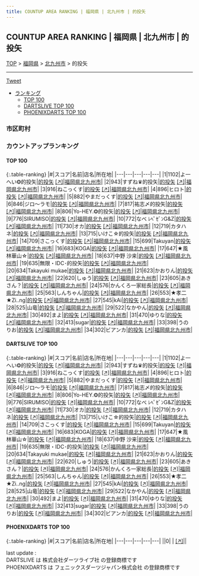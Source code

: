 ```yaml
---
title: COUNTUP AREA RANKING | 福岡県 | 北九州市 | 的投矢
---
```

## COUNTUP AREA RANKING | 福岡県 | 北九州市 | 的投矢

[TOP](/darts/rank/) > [福岡県](/darts/rank/福岡県/) > [北九州市](/darts/rank/福岡県/北九州市/) > 的投矢

___

<a href="https://twitter.com/share?ref_src=twsrc%5Etfw" data-text="COUNTUP AREA RANKING | 福岡県北九州市的投矢" class="twitter-share-button" data-hashtags="DARTSLIVE,PHOENIXDARTS,darts,ダーツ" data-show-count="false">Tweet</a>

* [ランキング](#カウントアップランキング)
    * [TOP 100](#top-100)
    * [DARTSLIVE TOP 100](#dartslive-top-100)
    * [PHOENIXDARTS TOP 100](#phoenixdarts-top-100)

### 市区町村

<ul>

</ul>

### カウントアップランキング

#### TOP 100



{:.table-ranking}
|#|スコア|名前|店名|所在地|
|---|---|---|---|---|
|1|1102|<span class="rank-name-dl">よ一へい❂的投矢</span>|<a href="/darts/rank/shops/38c7bef30d0ffa330d9b047a20a7ba1e.html">的投矢</a> <a href="https://search.dartslive.com/jp/shop/38c7bef30d0ffa330d9b047a20a7ba1e">[↗]</a>|<a href="/darts/rank/福岡県/北九州市">福岡県北九州市</a>|
|2|943|<span class="rank-name-dl">すずね♛的投矢</span>|<a href="/darts/rank/shops/38c7bef30d0ffa330d9b047a20a7ba1e.html">的投矢</a> <a href="https://search.dartslive.com/jp/shop/38c7bef30d0ffa330d9b047a20a7ba1e">[↗]</a>|<a href="/darts/rank/福岡県/北九州市">福岡県北九州市</a>|
|3|916|<span class="rank-name-dl">ねこっくす</span>|<a href="/darts/rank/shops/38c7bef30d0ffa330d9b047a20a7ba1e.html">的投矢</a> <a href="https://search.dartslive.com/jp/shop/38c7bef30d0ffa330d9b047a20a7ba1e">[↗]</a>|<a href="/darts/rank/福岡県/北九州市">福岡県北九州市</a>|
|4|896|<span class="rank-name-dl">ヒロト</span>|<a href="/darts/rank/shops/38c7bef30d0ffa330d9b047a20a7ba1e.html">的投矢</a> <a href="https://search.dartslive.com/jp/shop/38c7bef30d0ffa330d9b047a20a7ba1e">[↗]</a>|<a href="/darts/rank/福岡県/北九州市">福岡県北九州市</a>|
|5|882|<span class="rank-name-dl">やまだっくす</span>|<a href="/darts/rank/shops/38c7bef30d0ffa330d9b047a20a7ba1e.html">的投矢</a> <a href="https://search.dartslive.com/jp/shop/38c7bef30d0ffa330d9b047a20a7ba1e">[↗]</a>|<a href="/darts/rank/福岡県/北九州市">福岡県北九州市</a>|
|6|846|<span class="rank-name-dl">ジロ〜ラモ</span>|<a href="/darts/rank/shops/38c7bef30d0ffa330d9b047a20a7ba1e.html">的投矢</a> <a href="https://search.dartslive.com/jp/shop/38c7bef30d0ffa330d9b047a20a7ba1e">[↗]</a>|<a href="/darts/rank/福岡県/北九州市">福岡県北九州市</a>|
|7|817|<span class="rank-name-dl">祐志〆的投矢</span>|<a href="/darts/rank/shops/38c7bef30d0ffa330d9b047a20a7ba1e.html">的投矢</a> <a href="https://search.dartslive.com/jp/shop/38c7bef30d0ffa330d9b047a20a7ba1e">[↗]</a>|<a href="/darts/rank/福岡県/北九州市">福岡県北九州市</a>|
|8|806|<span class="rank-name-dl">Yo-HEY.❂的投矢</span>|<a href="/darts/rank/shops/38c7bef30d0ffa330d9b047a20a7ba1e.html">的投矢</a> <a href="https://search.dartslive.com/jp/shop/38c7bef30d0ffa330d9b047a20a7ba1e">[↗]</a>|<a href="/darts/rank/福岡県/北九州市">福岡県北九州市</a>|
|9|776|<span class="rank-name-dl">SIRUMISO</span>|<a href="/darts/rank/shops/38c7bef30d0ffa330d9b047a20a7ba1e.html">的投矢</a> <a href="https://search.dartslive.com/jp/shop/38c7bef30d0ffa330d9b047a20a7ba1e">[↗]</a>|<a href="/darts/rank/福岡県/北九州市">福岡県北九州市</a>|
|10|772|<span class="rank-name-dl">なべ ﾚﾍﾟｾﾞﾝG&amp;Z</span>|<a href="/darts/rank/shops/38c7bef30d0ffa330d9b047a20a7ba1e.html">的投矢</a> <a href="https://search.dartslive.com/jp/shop/38c7bef30d0ffa330d9b047a20a7ba1e">[↗]</a>|<a href="/darts/rank/福岡県/北九州市">福岡県北九州市</a>|
|11|730|<span class="rank-name-dl">オカ</span>|<a href="/darts/rank/shops/38c7bef30d0ffa330d9b047a20a7ba1e.html">的投矢</a> <a href="https://search.dartslive.com/jp/shop/38c7bef30d0ffa330d9b047a20a7ba1e">[↗]</a>|<a href="/darts/rank/福岡県/北九州市">福岡県北九州市</a>|
|12|719|<span class="rank-name-dl">カタハネ</span>|<a href="/darts/rank/shops/38c7bef30d0ffa330d9b047a20a7ba1e.html">的投矢</a> <a href="https://search.dartslive.com/jp/shop/38c7bef30d0ffa330d9b047a20a7ba1e">[↗]</a>|<a href="/darts/rank/福岡県/北九州市">福岡県北九州市</a>|
|13|715|<span class="rank-name-dl">いけこ☆的投矢</span>|<a href="/darts/rank/shops/38c7bef30d0ffa330d9b047a20a7ba1e.html">的投矢</a> <a href="https://search.dartslive.com/jp/shop/38c7bef30d0ffa330d9b047a20a7ba1e">[↗]</a>|<a href="/darts/rank/福岡県/北九州市">福岡県北九州市</a>|
|14|709|<span class="rank-name-dl">さこっくす</span>|<a href="/darts/rank/shops/38c7bef30d0ffa330d9b047a20a7ba1e.html">的投矢</a> <a href="https://search.dartslive.com/jp/shop/38c7bef30d0ffa330d9b047a20a7ba1e">[↗]</a>|<a href="/darts/rank/福岡県/北九州市">福岡県北九州市</a>|
|15|699|<span class="rank-name-dl">Takuyan</span>|<a href="/darts/rank/shops/38c7bef30d0ffa330d9b047a20a7ba1e.html">的投矢</a> <a href="https://search.dartslive.com/jp/shop/38c7bef30d0ffa330d9b047a20a7ba1e">[↗]</a>|<a href="/darts/rank/福岡県/北九州市">福岡県北九州市</a>|
|16|683|<span class="rank-name-dl">KOGA</span>|<a href="/darts/rank/shops/38c7bef30d0ffa330d9b047a20a7ba1e.html">的投矢</a> <a href="https://search.dartslive.com/jp/shop/38c7bef30d0ffa330d9b047a20a7ba1e">[↗]</a>|<a href="/darts/rank/福岡県/北九州市">福岡県北九州市</a>|
|17|647|<span class="rank-name-dl">★風林華山☆</span>|<a href="/darts/rank/shops/38c7bef30d0ffa330d9b047a20a7ba1e.html">的投矢</a> <a href="https://search.dartslive.com/jp/shop/38c7bef30d0ffa330d9b047a20a7ba1e">[↗]</a>|<a href="/darts/rank/福岡県/北九州市">福岡県北九州市</a>|
|18|637|<span class="rank-name-dl">中野 沙来</span>|<a href="/darts/rank/shops/38c7bef30d0ffa330d9b047a20a7ba1e.html">的投矢</a> <a href="https://search.dartslive.com/jp/shop/38c7bef30d0ffa330d9b047a20a7ba1e">[↗]</a>|<a href="/darts/rank/福岡県/北九州市">福岡県北九州市</a>|
|19|635|<span class="rank-name-dl">無限・IDC･的投矢</span>|<a href="/darts/rank/shops/38c7bef30d0ffa330d9b047a20a7ba1e.html">的投矢</a> <a href="https://search.dartslive.com/jp/shop/38c7bef30d0ffa330d9b047a20a7ba1e">[↗]</a>|<a href="/darts/rank/福岡県/北九州市">福岡県北九州市</a>|
|20|634|<span class="rank-name-dl">Takayuki mukae</span>|<a href="/darts/rank/shops/38c7bef30d0ffa330d9b047a20a7ba1e.html">的投矢</a> <a href="https://search.dartslive.com/jp/shop/38c7bef30d0ffa330d9b047a20a7ba1e">[↗]</a>|<a href="/darts/rank/福岡県/北九州市">福岡県北九州市</a>|
|21|623|<span class="rank-name-dl">かおりん</span>|<a href="/darts/rank/shops/38c7bef30d0ffa330d9b047a20a7ba1e.html">的投矢</a> <a href="https://search.dartslive.com/jp/shop/38c7bef30d0ffa330d9b047a20a7ba1e">[↗]</a>|<a href="/darts/rank/福岡県/北九州市">福岡県北九州市</a>|
|22|620|<span class="rank-name-dl">しゅう</span>|<a href="/darts/rank/shops/38c7bef30d0ffa330d9b047a20a7ba1e.html">的投矢</a> <a href="https://search.dartslive.com/jp/shop/38c7bef30d0ffa330d9b047a20a7ba1e">[↗]</a>|<a href="/darts/rank/福岡県/北九州市">福岡県北九州市</a>|
|23|605|<span class="rank-name-dl">あきさん？</span>|<a href="/darts/rank/shops/38c7bef30d0ffa330d9b047a20a7ba1e.html">的投矢</a> <a href="https://search.dartslive.com/jp/shop/38c7bef30d0ffa330d9b047a20a7ba1e">[↗]</a>|<a href="/darts/rank/福岡県/北九州市">福岡県北九州市</a>|
|24|576|<span class="rank-name-dl">かんくろ一家総長</span>|<a href="/darts/rank/shops/38c7bef30d0ffa330d9b047a20a7ba1e.html">的投矢</a> <a href="https://search.dartslive.com/jp/shop/38c7bef30d0ffa330d9b047a20a7ba1e">[↗]</a>|<a href="/darts/rank/福岡県/北九州市">福岡県北九州市</a>|
|25|563|<span class="rank-name-dl">しんちゃん</span>|<a href="/darts/rank/shops/38c7bef30d0ffa330d9b047a20a7ba1e.html">的投矢</a> <a href="https://search.dartslive.com/jp/shop/38c7bef30d0ffa330d9b047a20a7ba1e">[↗]</a>|<a href="/darts/rank/福岡県/北九州市">福岡県北九州市</a>|
|26|553|<span class="rank-name-dl">★孝二★Zi..ng</span>|<a href="/darts/rank/shops/38c7bef30d0ffa330d9b047a20a7ba1e.html">的投矢</a> <a href="https://search.dartslive.com/jp/shop/38c7bef30d0ffa330d9b047a20a7ba1e">[↗]</a>|<a href="/darts/rank/福岡県/北九州市">福岡県北九州市</a>|
|27|545|<span class="rank-name-dl">kAi</span>|<a href="/darts/rank/shops/38c7bef30d0ffa330d9b047a20a7ba1e.html">的投矢</a> <a href="https://search.dartslive.com/jp/shop/38c7bef30d0ffa330d9b047a20a7ba1e">[↗]</a>|<a href="/darts/rank/福岡県/北九州市">福岡県北九州市</a>|
|28|525|<span class="rank-name-dl">山竜</span>|<a href="/darts/rank/shops/38c7bef30d0ffa330d9b047a20a7ba1e.html">的投矢</a> <a href="https://search.dartslive.com/jp/shop/38c7bef30d0ffa330d9b047a20a7ba1e">[↗]</a>|<a href="/darts/rank/福岡県/北九州市">福岡県北九州市</a>|
|29|522|<span class="rank-name-dl">なかやん</span>|<a href="/darts/rank/shops/38c7bef30d0ffa330d9b047a20a7ba1e.html">的投矢</a> <a href="https://search.dartslive.com/jp/shop/38c7bef30d0ffa330d9b047a20a7ba1e">[↗]</a>|<a href="/darts/rank/福岡県/北九州市">福岡県北九州市</a>|
|30|492|<span class="rank-name-dl">まよ</span>|<a href="/darts/rank/shops/38c7bef30d0ffa330d9b047a20a7ba1e.html">的投矢</a> <a href="https://search.dartslive.com/jp/shop/38c7bef30d0ffa330d9b047a20a7ba1e">[↗]</a>|<a href="/darts/rank/福岡県/北九州市">福岡県北九州市</a>|
|31|470|<span class="rank-name-dl">ゆりな</span>|<a href="/darts/rank/shops/38c7bef30d0ffa330d9b047a20a7ba1e.html">的投矢</a> <a href="https://search.dartslive.com/jp/shop/38c7bef30d0ffa330d9b047a20a7ba1e">[↗]</a>|<a href="/darts/rank/福岡県/北九州市">福岡県北九州市</a>|
|32|413|<span class="rank-name-dl">sugar</span>|<a href="/darts/rank/shops/38c7bef30d0ffa330d9b047a20a7ba1e.html">的投矢</a> <a href="https://search.dartslive.com/jp/shop/38c7bef30d0ffa330d9b047a20a7ba1e">[↗]</a>|<a href="/darts/rank/福岡県/北九州市">福岡県北九州市</a>|
|33|398|<span class="rank-name-dl">うのりお</span>|<a href="/darts/rank/shops/38c7bef30d0ffa330d9b047a20a7ba1e.html">的投矢</a> <a href="https://search.dartslive.com/jp/shop/38c7bef30d0ffa330d9b047a20a7ba1e">[↗]</a>|<a href="/darts/rank/福岡県/北九州市">福岡県北九州市</a>|
|34|302|<span class="rank-name-dl">ビアンカ</span>|<a href="/darts/rank/shops/38c7bef30d0ffa330d9b047a20a7ba1e.html">的投矢</a> <a href="https://search.dartslive.com/jp/shop/38c7bef30d0ffa330d9b047a20a7ba1e">[↗]</a>|<a href="/darts/rank/福岡県/北九州市">福岡県北九州市</a>|


#### DARTSLIVE TOP 100



{:.table-ranking}
|#|スコア|名前|店名|所在地|
|---|---|---|---|---|
|1|1102|<span class="rank-name-dl">よ一へい❂的投矢</span>|<a href="/darts/rank/shops/38c7bef30d0ffa330d9b047a20a7ba1e.html">的投矢</a> <a href="https://search.dartslive.com/jp/shop/38c7bef30d0ffa330d9b047a20a7ba1e">[↗]</a>|<a href="/darts/rank/福岡県/北九州市">福岡県北九州市</a>|
|2|943|<span class="rank-name-dl">すずね♛的投矢</span>|<a href="/darts/rank/shops/38c7bef30d0ffa330d9b047a20a7ba1e.html">的投矢</a> <a href="https://search.dartslive.com/jp/shop/38c7bef30d0ffa330d9b047a20a7ba1e">[↗]</a>|<a href="/darts/rank/福岡県/北九州市">福岡県北九州市</a>|
|3|916|<span class="rank-name-dl">ねこっくす</span>|<a href="/darts/rank/shops/38c7bef30d0ffa330d9b047a20a7ba1e.html">的投矢</a> <a href="https://search.dartslive.com/jp/shop/38c7bef30d0ffa330d9b047a20a7ba1e">[↗]</a>|<a href="/darts/rank/福岡県/北九州市">福岡県北九州市</a>|
|4|896|<span class="rank-name-dl">ヒロト</span>|<a href="/darts/rank/shops/38c7bef30d0ffa330d9b047a20a7ba1e.html">的投矢</a> <a href="https://search.dartslive.com/jp/shop/38c7bef30d0ffa330d9b047a20a7ba1e">[↗]</a>|<a href="/darts/rank/福岡県/北九州市">福岡県北九州市</a>|
|5|882|<span class="rank-name-dl">やまだっくす</span>|<a href="/darts/rank/shops/38c7bef30d0ffa330d9b047a20a7ba1e.html">的投矢</a> <a href="https://search.dartslive.com/jp/shop/38c7bef30d0ffa330d9b047a20a7ba1e">[↗]</a>|<a href="/darts/rank/福岡県/北九州市">福岡県北九州市</a>|
|6|846|<span class="rank-name-dl">ジロ〜ラモ</span>|<a href="/darts/rank/shops/38c7bef30d0ffa330d9b047a20a7ba1e.html">的投矢</a> <a href="https://search.dartslive.com/jp/shop/38c7bef30d0ffa330d9b047a20a7ba1e">[↗]</a>|<a href="/darts/rank/福岡県/北九州市">福岡県北九州市</a>|
|7|817|<span class="rank-name-dl">祐志〆的投矢</span>|<a href="/darts/rank/shops/38c7bef30d0ffa330d9b047a20a7ba1e.html">的投矢</a> <a href="https://search.dartslive.com/jp/shop/38c7bef30d0ffa330d9b047a20a7ba1e">[↗]</a>|<a href="/darts/rank/福岡県/北九州市">福岡県北九州市</a>|
|8|806|<span class="rank-name-dl">Yo-HEY.❂的投矢</span>|<a href="/darts/rank/shops/38c7bef30d0ffa330d9b047a20a7ba1e.html">的投矢</a> <a href="https://search.dartslive.com/jp/shop/38c7bef30d0ffa330d9b047a20a7ba1e">[↗]</a>|<a href="/darts/rank/福岡県/北九州市">福岡県北九州市</a>|
|9|776|<span class="rank-name-dl">SIRUMISO</span>|<a href="/darts/rank/shops/38c7bef30d0ffa330d9b047a20a7ba1e.html">的投矢</a> <a href="https://search.dartslive.com/jp/shop/38c7bef30d0ffa330d9b047a20a7ba1e">[↗]</a>|<a href="/darts/rank/福岡県/北九州市">福岡県北九州市</a>|
|10|772|<span class="rank-name-dl">なべ ﾚﾍﾟｾﾞﾝG&amp;Z</span>|<a href="/darts/rank/shops/38c7bef30d0ffa330d9b047a20a7ba1e.html">的投矢</a> <a href="https://search.dartslive.com/jp/shop/38c7bef30d0ffa330d9b047a20a7ba1e">[↗]</a>|<a href="/darts/rank/福岡県/北九州市">福岡県北九州市</a>|
|11|730|<span class="rank-name-dl">オカ</span>|<a href="/darts/rank/shops/38c7bef30d0ffa330d9b047a20a7ba1e.html">的投矢</a> <a href="https://search.dartslive.com/jp/shop/38c7bef30d0ffa330d9b047a20a7ba1e">[↗]</a>|<a href="/darts/rank/福岡県/北九州市">福岡県北九州市</a>|
|12|719|<span class="rank-name-dl">カタハネ</span>|<a href="/darts/rank/shops/38c7bef30d0ffa330d9b047a20a7ba1e.html">的投矢</a> <a href="https://search.dartslive.com/jp/shop/38c7bef30d0ffa330d9b047a20a7ba1e">[↗]</a>|<a href="/darts/rank/福岡県/北九州市">福岡県北九州市</a>|
|13|715|<span class="rank-name-dl">いけこ☆的投矢</span>|<a href="/darts/rank/shops/38c7bef30d0ffa330d9b047a20a7ba1e.html">的投矢</a> <a href="https://search.dartslive.com/jp/shop/38c7bef30d0ffa330d9b047a20a7ba1e">[↗]</a>|<a href="/darts/rank/福岡県/北九州市">福岡県北九州市</a>|
|14|709|<span class="rank-name-dl">さこっくす</span>|<a href="/darts/rank/shops/38c7bef30d0ffa330d9b047a20a7ba1e.html">的投矢</a> <a href="https://search.dartslive.com/jp/shop/38c7bef30d0ffa330d9b047a20a7ba1e">[↗]</a>|<a href="/darts/rank/福岡県/北九州市">福岡県北九州市</a>|
|15|699|<span class="rank-name-dl">Takuyan</span>|<a href="/darts/rank/shops/38c7bef30d0ffa330d9b047a20a7ba1e.html">的投矢</a> <a href="https://search.dartslive.com/jp/shop/38c7bef30d0ffa330d9b047a20a7ba1e">[↗]</a>|<a href="/darts/rank/福岡県/北九州市">福岡県北九州市</a>|
|16|683|<span class="rank-name-dl">KOGA</span>|<a href="/darts/rank/shops/38c7bef30d0ffa330d9b047a20a7ba1e.html">的投矢</a> <a href="https://search.dartslive.com/jp/shop/38c7bef30d0ffa330d9b047a20a7ba1e">[↗]</a>|<a href="/darts/rank/福岡県/北九州市">福岡県北九州市</a>|
|17|647|<span class="rank-name-dl">★風林華山☆</span>|<a href="/darts/rank/shops/38c7bef30d0ffa330d9b047a20a7ba1e.html">的投矢</a> <a href="https://search.dartslive.com/jp/shop/38c7bef30d0ffa330d9b047a20a7ba1e">[↗]</a>|<a href="/darts/rank/福岡県/北九州市">福岡県北九州市</a>|
|18|637|<span class="rank-name-dl">中野 沙来</span>|<a href="/darts/rank/shops/38c7bef30d0ffa330d9b047a20a7ba1e.html">的投矢</a> <a href="https://search.dartslive.com/jp/shop/38c7bef30d0ffa330d9b047a20a7ba1e">[↗]</a>|<a href="/darts/rank/福岡県/北九州市">福岡県北九州市</a>|
|19|635|<span class="rank-name-dl">無限・IDC･的投矢</span>|<a href="/darts/rank/shops/38c7bef30d0ffa330d9b047a20a7ba1e.html">的投矢</a> <a href="https://search.dartslive.com/jp/shop/38c7bef30d0ffa330d9b047a20a7ba1e">[↗]</a>|<a href="/darts/rank/福岡県/北九州市">福岡県北九州市</a>|
|20|634|<span class="rank-name-dl">Takayuki mukae</span>|<a href="/darts/rank/shops/38c7bef30d0ffa330d9b047a20a7ba1e.html">的投矢</a> <a href="https://search.dartslive.com/jp/shop/38c7bef30d0ffa330d9b047a20a7ba1e">[↗]</a>|<a href="/darts/rank/福岡県/北九州市">福岡県北九州市</a>|
|21|623|<span class="rank-name-dl">かおりん</span>|<a href="/darts/rank/shops/38c7bef30d0ffa330d9b047a20a7ba1e.html">的投矢</a> <a href="https://search.dartslive.com/jp/shop/38c7bef30d0ffa330d9b047a20a7ba1e">[↗]</a>|<a href="/darts/rank/福岡県/北九州市">福岡県北九州市</a>|
|22|620|<span class="rank-name-dl">しゅう</span>|<a href="/darts/rank/shops/38c7bef30d0ffa330d9b047a20a7ba1e.html">的投矢</a> <a href="https://search.dartslive.com/jp/shop/38c7bef30d0ffa330d9b047a20a7ba1e">[↗]</a>|<a href="/darts/rank/福岡県/北九州市">福岡県北九州市</a>|
|23|605|<span class="rank-name-dl">あきさん？</span>|<a href="/darts/rank/shops/38c7bef30d0ffa330d9b047a20a7ba1e.html">的投矢</a> <a href="https://search.dartslive.com/jp/shop/38c7bef30d0ffa330d9b047a20a7ba1e">[↗]</a>|<a href="/darts/rank/福岡県/北九州市">福岡県北九州市</a>|
|24|576|<span class="rank-name-dl">かんくろ一家総長</span>|<a href="/darts/rank/shops/38c7bef30d0ffa330d9b047a20a7ba1e.html">的投矢</a> <a href="https://search.dartslive.com/jp/shop/38c7bef30d0ffa330d9b047a20a7ba1e">[↗]</a>|<a href="/darts/rank/福岡県/北九州市">福岡県北九州市</a>|
|25|563|<span class="rank-name-dl">しんちゃん</span>|<a href="/darts/rank/shops/38c7bef30d0ffa330d9b047a20a7ba1e.html">的投矢</a> <a href="https://search.dartslive.com/jp/shop/38c7bef30d0ffa330d9b047a20a7ba1e">[↗]</a>|<a href="/darts/rank/福岡県/北九州市">福岡県北九州市</a>|
|26|553|<span class="rank-name-dl">★孝二★Zi..ng</span>|<a href="/darts/rank/shops/38c7bef30d0ffa330d9b047a20a7ba1e.html">的投矢</a> <a href="https://search.dartslive.com/jp/shop/38c7bef30d0ffa330d9b047a20a7ba1e">[↗]</a>|<a href="/darts/rank/福岡県/北九州市">福岡県北九州市</a>|
|27|545|<span class="rank-name-dl">kAi</span>|<a href="/darts/rank/shops/38c7bef30d0ffa330d9b047a20a7ba1e.html">的投矢</a> <a href="https://search.dartslive.com/jp/shop/38c7bef30d0ffa330d9b047a20a7ba1e">[↗]</a>|<a href="/darts/rank/福岡県/北九州市">福岡県北九州市</a>|
|28|525|<span class="rank-name-dl">山竜</span>|<a href="/darts/rank/shops/38c7bef30d0ffa330d9b047a20a7ba1e.html">的投矢</a> <a href="https://search.dartslive.com/jp/shop/38c7bef30d0ffa330d9b047a20a7ba1e">[↗]</a>|<a href="/darts/rank/福岡県/北九州市">福岡県北九州市</a>|
|29|522|<span class="rank-name-dl">なかやん</span>|<a href="/darts/rank/shops/38c7bef30d0ffa330d9b047a20a7ba1e.html">的投矢</a> <a href="https://search.dartslive.com/jp/shop/38c7bef30d0ffa330d9b047a20a7ba1e">[↗]</a>|<a href="/darts/rank/福岡県/北九州市">福岡県北九州市</a>|
|30|492|<span class="rank-name-dl">まよ</span>|<a href="/darts/rank/shops/38c7bef30d0ffa330d9b047a20a7ba1e.html">的投矢</a> <a href="https://search.dartslive.com/jp/shop/38c7bef30d0ffa330d9b047a20a7ba1e">[↗]</a>|<a href="/darts/rank/福岡県/北九州市">福岡県北九州市</a>|
|31|470|<span class="rank-name-dl">ゆりな</span>|<a href="/darts/rank/shops/38c7bef30d0ffa330d9b047a20a7ba1e.html">的投矢</a> <a href="https://search.dartslive.com/jp/shop/38c7bef30d0ffa330d9b047a20a7ba1e">[↗]</a>|<a href="/darts/rank/福岡県/北九州市">福岡県北九州市</a>|
|32|413|<span class="rank-name-dl">sugar</span>|<a href="/darts/rank/shops/38c7bef30d0ffa330d9b047a20a7ba1e.html">的投矢</a> <a href="https://search.dartslive.com/jp/shop/38c7bef30d0ffa330d9b047a20a7ba1e">[↗]</a>|<a href="/darts/rank/福岡県/北九州市">福岡県北九州市</a>|
|33|398|<span class="rank-name-dl">うのりお</span>|<a href="/darts/rank/shops/38c7bef30d0ffa330d9b047a20a7ba1e.html">的投矢</a> <a href="https://search.dartslive.com/jp/shop/38c7bef30d0ffa330d9b047a20a7ba1e">[↗]</a>|<a href="/darts/rank/福岡県/北九州市">福岡県北九州市</a>|
|34|302|<span class="rank-name-dl">ビアンカ</span>|<a href="/darts/rank/shops/38c7bef30d0ffa330d9b047a20a7ba1e.html">的投矢</a> <a href="https://search.dartslive.com/jp/shop/38c7bef30d0ffa330d9b047a20a7ba1e">[↗]</a>|<a href="/darts/rank/福岡県/北九州市">福岡県北九州市</a>|


#### PHOENIXDARTS TOP 100



{:.table-ranking}
|#|スコア|名前|店名|所在地|
|---|---|---|---|---|
||0|<span class="rank-name-dl"> </span>|<a href="/darts/rank/shops/.html"></a> <a href="">[↗]</a>|<a href="/darts/rank//"></a>|


<div class="footer border-top border-gray-light mt-5 pt-3 text-right text-gray">
    last update : <span style="font-weight: italic" id="foot_last_modified"></span><br />
    DARTSLIVE は 株式会社ダーツライブ社 の登録商標です<br />
    PHOENIXDARTS は フェニックスダーツジャパン株式会社 の登録商標です<br />
</div>

<script src="https://cdnjs.cloudflare.com/ajax/libs/jquery.tablesorter/2.31.3/js/jquery.tablesorter.min.js" integrity="sha512-qzgd5cYSZcosqpzpn7zF2ZId8f/8CHmFKZ8j7mU4OUXTNRd5g+ZHBPsgKEwoqxCtdQvExE5LprwwPAgoicguNg==" crossorigin="anonymous" referrerpolicy="no-referrer"></script>
<link rel="stylesheet" href="https://cdnjs.cloudflare.com/ajax/libs/jquery.tablesorter/2.31.3/css/theme.default.min.css" integrity="sha512-wghhOJkjQX0Lh3NSWvNKeZ0ZpNn+SPVXX1Qyc9OCaogADktxrBiBdKGDoqVUOyhStvMBmJQ8ZdMHiR3wuEq8+w==" crossorigin="anonymous" referrerpolicy="no-referrer" />
<script>
$(function() {
    $(".table-ranking").tablesorter({sortList:[[0, 0]]});
    $("#foot_last_modified").text(formatDate(new Date(document.lastModified), 'yyyy-MM-dd HH:mm:ss'));
});
</script>

<script async src="https://platform.twitter.com/widgets.js" charset="utf-8"></script>